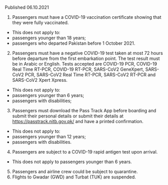 Published 06.10.2021
1. Passengers must have a COVID-19 vaccination certificate showing that they were fully vaccinated.
- This does not apply to:
- passengers younger than 18 years;
- passengers who departed Pakistan before 1 October 2021.
2. Passengers must have a negative COVID-19 test taken at most 72 hours before departure from the first embarkation point. The test result must be in Arabic or English. Tests accepted are COVID-19 PCR, COVID-19 Real Time RT-PCR, COVID-19 RT-PCR, SARS-CoV2 GeneXpert, SARS-CoV2 PCR, SARS-CoV2 Real Time RT-PCR, SARS-CoV2 RT-PCR and SARS-CoV2 Xpert Xpress.
- This does not apply to:
- passengers younger than 6 years;
- passengers with disabilities;
3. Passengers must download the Pass Track App before boarding and submit their personal details or submit their details at <a href="https://passtrack.nitb.gov.pk/">https://passtrack.nitb.gov.pk/</a> and have a printed confirmation.
- This does not apply to:
- passengers younger than 12 years;
- passengers with disabilities.
4. Passengers are subject to a COVID-19 rapid antigen test upon arrival.
- This does not apply to passengers younger than 6 years.
5. Passengers and airline crew could be subject to quarantine.
6. Flights to Gwadar (GWD) and Turbat (TUK) are suspended.
